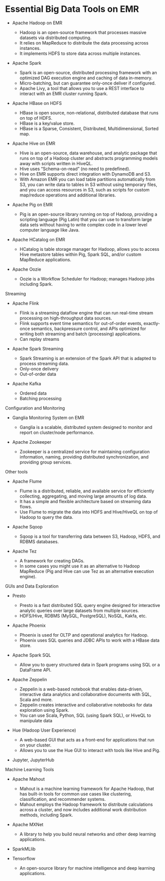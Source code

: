 # Essential Big Data Tools on EMR

- Apache Hadoop on EMR
   - Hadoop is an open-source framework that processes massive datasets via distributed computing.
   - It relies on MapReduce to distribute the data processing across instances.
   - It implements HDFS to store data across multiple instances.

- Apache Spark
   - Spark is an open-source, distributed processing framework with an optimized DAG execution engine and caching of data in-memory.
   - Micro-batching, but can guarantee only-once deliver if configured.
   - Apache Livy, a tool that allows you to use a REST interface to interact with an EMR cluster running Spark.

- Apache HBase on HDFS
   - HBase is open source, non-relational, distributed database that runs on top of HDFS.
   - HBase is a key/value store. 
   - HBase is a Sparse, Consistent, Distributed, Multidimensional, Sorted map.

- Apache Hive on EMR
   - Hive is an open-source, data warehouse, and analytic package that runs on top of a Hadoop cluster and abstracts programming models away with scripts written in HiveQL.
   - Hive uses “Schema-on-read” (no need to predefined).
   - Hive on EMR supports direct integration with DynamoDB and S3. 
   - With Amazon EMR you can load table partitions automatically from S3, you can write data to tables in S3 without using temporary files, and you can access resources in S3, such as scripts for custom map/reduce operations and additional libraries.

- Apache Pig on EMR
   - Pig is an open-source library running on top of Hadoop, providing a scripting language (Pig Latin) that you can use to transform large data sets without having to write complex code in a lower level computer language like Java. 

- Apache HCatalog on EMR
   - HCatalog is table storage manager for Hadoop, allows you to access Hive metastore tables within Pig, Spark SQL, and/or custom MapReduce applications.

- Apache Oozie 
   - Oozie is a Workflow Scheduler for Hadoop; manages Hadoop jobs including Spark. 

Streaming

- Apache Flink
   - Flink is a streaming dataflow engine that can run real-time stream processing on high-throughput data sources. 
   - Flink supports event time semantics for out-of-order events, exactly-once semantics, backpressure control, and APIs optimized for writing both streaming and batch (processing) applications.
   - Can replay streams

- Apache Spark Streaming
   - Spark Streaming is an extension of the Spark API that is adapted to process streaming data.
   - Only-once delivery
   - Out-of-order data

- Apache Kafka
   - Ordered data
   - Batching processing

Configuration and Monitoring

- Ganglia Monitoring System on EMR
   - Ganglia is a scalable, distributed system designed to monitor and report on cluster/node performance. 

- Apache Zookeeper
   - Zookeeper is a centralized service for maintaining configuration information, naming, providing distributed synchronization, and providing group services.

Other tools

- Apache Flume
   - Flume is a distributed, reliable, and available service for efficiently collecting, aggregating, and moving large amounts of log data. 
   - It has a simple and flexible architecture based on streaming data flows.
   - Use Flume to migrate the data into HDFS and Hive/HiveQL on top of Hadoop to query the data.

- Apache Sqoop
   - Sqoop is a tool for transferring data between S3, Hadoop, HDFS, and RDBMS databases.

- Apache Tez
   - A framework for creating DAGs. 
   - In some cases you might use it as an alternative to Hadoop MapReduce (Pig and Hive can use Tez as an alternative execution engine).

GUIs and Data Exploration

- Presto
   - Presto is a fast distributed SQL query engine designed for interactive analytic queries over large datasets from multiple sources.
   - HDFS/Hive, RDBMS (MySQL, PostgreSQL), NoSQL, Kakfa, etc.

- Apache Phoenix
   - Phoenix is used for OLTP and operational analytics for Hadoop. 
   - Phoenix uses SQL queries and JDBC APIs to work with a HBase data store.

- Apache Spark SQL
   - Allow you to query structured data in Spark programs using SQL or a DataFrame API.

- Apache Zeppelin
   - Zeppelin is a web-based notebook that enables data-driven, interactive data analytics and collaborative documents with SQL, Scala and more.
   - Zeppelin creates interactive and collaborative notebooks for data exploration using Spark.
   - You can use Scala, Python, SQL (using Spark SQL), or HiveQL to manipulate data

- Hue (Hadoop User Experience)
   - A web-based GUI that acts as a front-end for applications that run on your cluster. 
   - Allows you to use the Hue GUI to interact with tools like Hive and Pig.

- Jupyter, JupyterHub

Machine Learning Tools

- Apache Mahout
   - Mahout is a machine learning framework for Apache Hadoop, that has built-in tools for common use cases like clustering, classification, and recommender systems. 
   - Mahout employs the Hadoop framework to distribute calculations across a cluster, and now includes additional work distribution methods, including Spark.

- Apache MXNet
   - A library to help you build neural networks and other deep learning applications.

- SparkMLlib

- Tensorflow
   - An open-source library for machine intelligence and deep learning applications.

